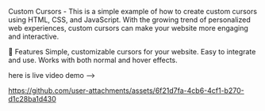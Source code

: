 Custom Cursors - 
This is a simple example of how to create custom cursors using HTML, CSS, and JavaScript. With the growing trend of personalized web experiences, custom cursors can make your website more engaging and interactive.

🎨 Features
Simple, customizable cursors for your website.
Easy to integrate and use.
Works with both normal and hover effects.

here is live video demo -->


https://github.com/user-attachments/assets/6f21d7fa-4cb6-4cf1-b270-d1c28ba1d430

